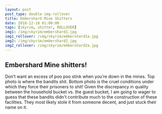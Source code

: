 ```yaml
---
layout: post
post_type: double-img-rollover
title: Embershard Mine Shitters
date: 2018-12-18 01:00:00
tags: [skyrim, shitter, ROLLOVER]
img1: /img/skyrim/embershard1.jpg
img1_rollover: /img/skyrim/embershard1a.jpg
img2: /img/skyrim/embershard2.jpg
img2_rollover: /img/skyrim/embershard2a.jpg
---
```

## Embershard Mine shitters!

Don’t want an excess of poo poo stink when you’re down in the mines. Top photo is where the bandits shit. Bottom photo is the cruel conditions under which they force their prisoners to shit! Given the discrepancy in quality between the household bucket vs. the guest bucket, I am going to wager to guess that these bandits didn't contribute much to the construction of these facilities. They most likely stole it from someone decent, and just stuck their name on it.
